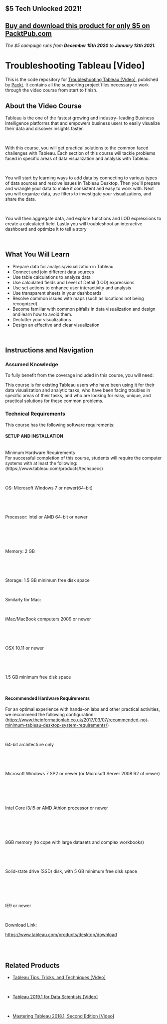 ## $5 Tech Unlocked 2021!
[Buy and download this product for only $5 on PacktPub.com](https://www.packtpub.com/)
-----
*The $5 campaign         runs from __December 15th 2020__ to __January 13th 2021.__*

# Troubleshooting Tableau [Video]

This is the code repository for [Troubleshooting Tableau [Video]](https://www.packtpub.com/big-data-and-business-intelligence/troubleshooting-tableau-video?utm_source=github&utm_medium=repository&utm_campaign=9781789137767), published by [Packt](https://www.packtpub.com/?utm_source=github). It contains all the supporting project files necessary to work through the video course from start to finish.

## About the Video Course

Tableau is the one of the fastest growing and industry- leading Business Intelligence platforms that and empowers business users to easily visualize their data and discover insights faster.


 


With this course, you will get practical solutions to the common faced challenges with Tableau. Each section of this course will tackle problems faced in specific areas of data visualization and analysis with Tableau.


 


You will start by learning ways to add data by connecting to various types of data sources and resolve issues in Tableau Desktop. Then you'll prepare and wrangle your data to make it consistent and easy to work with. Next you will organize data, use filters to investigate your visualizations, and share the data.


 


You will then aggregate data, and explore functions and LOD expressions to create a calculated field. Lastly you will troubleshoot an interactive dashboard and optimize it to tell a story


 




<H2>What You Will Learn</H2>

<DIV class=book-info-will-learn-text>

<UL>

<LI>Prepare data for analysis/visualization in Tableau 

<LI>Connect and join different data sources 

<LI>Use table calculations to analyze data 

<LI>Use calculated fields and Level of Detail (LOD) expressions 

<LI>Use set actions to enhance user interactivity and analysis 

<LI>Use transparent sheets in your dashboards 

<LI>Resolve common issues with maps (such as locations not being recognized) 

<LI>Become familiar with common pitfalls in data visualization and design and learn how to avoid them. 

<LI>Declutter your visualizations 

<LI>Design an effective and clear visualization </LI></UL></DIV>


 


## Instructions and Navigation

### Assumed Knowledge

To fully benefit from the coverage included in this course, you will need:<br/>

This course is for existing Tableau users who have been using it for their data visualization and analytic tasks, who have been facing troubles in specific areas of their tasks, and who are looking for easy, unique, and practical solutions for these common problems.

### Technical Requirements

This course has the following software requirements:<br/>

#### SETUP AND INSTALLATION
<br/>
Minimum Hardware Requirements
<br/>
For successful completion of this course, students will require the computer systems with at least the following:(https://www.tableau.com/products/techspecs)


 <br/>




OS: Microsoft Windows 7 or newer(64-bit)
<br/>

 


 


Processor: Intel or AMD 64-bit or newer


 

<br/>
 


Memory: 2 GB 


 <br/>


 


Storage: 1.5 GB minimum free disk space


 <br/>




Similarly for Mac:


 
<br/>



iMac/MacBook computers 2009 or newer


 <br/>


 


OSX 10.11 or newer


 
<br/>

 


1.5 GB minimum free disk space


 <br/>




#### Recommended Hardware Requirements

For an optimal experience with hands-on labs and other practical activities, we recommend the following configuration:<br/>(https://www.theinformationlab.co.uk/2017/03/07/recommended-not-minimum-tableau-desktop-system-requirements/)


 <br/>




64-bit architecture only


 <br/>


 


Microsoft Windows 7 SP2 or newer (or Microsoft Server 2008 R2 of newer)

<br/>
 


 


Intel Core i3/i5 or AMD Athlon processor or newer

<br/>
 


 


8GB memory (to cope with large datasets and complex workbooks)


 <br/>


 


Solid-state drive (SSD) disk, with 5 GB minimum free disk space


 

<br/>
 


IE9 or newer


 <br/>




Download Link:<br/>

https://www.tableau.com/products/desktop/download

<br/>
 


## Related Products

* [Tableau Tips, Tricks, and Techniques [Video]](https://www.packtpub.com/big-data-and-business-intelligence/tableau-tips-tricks-and-techniques-video?utm_source=github&utm_medium=repository&utm_campaign=9781789950809)


 


* [Tableau 2019.1 for Data Scientists [Video]](https://www.packtpub.com/big-data-and-business-intelligence/tableau-20191-data-scientists-video?utm_source=github&utm_medium=repository&utm_campaign=9781789958249)


 


* [Mastering Tableau 2018.1, Second Edition [Video]](https://www.packtpub.com/big-data-and-business-intelligence/mastering-tableau-20181-second-edition-video?utm_source=github&utm_medium=repository&utm_campaign=9781789133790)


 

 
